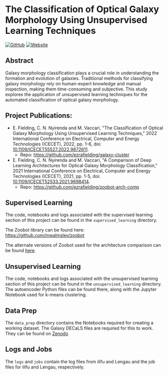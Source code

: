 # The Classification of Optical Galaxy Morphology Using Unsupervised Learning Techniques
[![GitHub](https://img.shields.io/github/license/ezrafielding/GalaxyClassification)](https://github.com/ezrafielding/GalaxyClassification/blob/main/LICENSE) [![Website](https://img.shields.io/website?down_message=unavailable&up_color=blue&up_message=view%20here&url=https%3A%2F%2Fsites.google.com%2Fmyuwc.ac.za%2Fgalaxy-classification)](https://sites.google.com/myuwc.ac.za/galaxy-classification)

## Abstract
Galaxy morphology classification plays a crucial role in understanding the formation and evolution of galaxies. Traditional methods for classifying galaxy morphology rely on human-expert knowledge and manual inspection, making them time-consuming and subjective. This study explores the application of unsupervised learning techniques for the automated classification of optical galaxy morphology.

## Project Publications:
- E. Fielding, C. N. Nyirenda and M. Vaccari, "The Classification of Optical Galaxy Morphology Using Unsupervised Learning Techniques," 2022 International Conference on Electrical, Computer and Energy Technologies (ICECET), 2022, pp. 1-6, doi: [10.1109/ICECET55527.2022.9872611](https://doi.org/10.1109/ICECET55527.2022.9872611).
  - Repo: https://github.com/ezrafielding/galaxy-cluster
- E. Fielding, C. N. Nyirenda and M. Vaccari, "A Comparison of Deep Learning Architectures for Optical Galaxy Morphology Classification," 2021 International Conference on Electrical, Computer and Energy Technologies (ICECET), 2021, pp. 1-5, doi: [10.1109/ICECET52533.2021.9698414](https://doi.org/10.1109/ICECET52533.2021.9698414).
  - Repo: https://github.com/ezrafielding/zoobot-arch-comp

## Supervised Learning
The code, notebooks and logs associated with the supervised learning section of this project can be found in the ```supervised_learning``` directory.

The Zoobot library can be found here: https://github.com/mwalmsley/zoobot

The alternate versions of Zoobot used for the architecture comparison can be found [here](https://github.com/ezrafielding/zoobot-arch-comp).

## Unsupervised Learning
The code, notebooks and logs associated with the unsupervised learning section of this project can be found in the ```unsupervised_learning``` directory.
The autoencoder Python files can be found there, along with the Jupyter Notebook used for k-means clustering.

## Data Prep
The ```data_prep``` directory contains the Notebooks required for creating a working dataset.
The Galaxy DECaLS files are required for this to work. They can be found on [Zenodo](https://zenodo.org/record/4573248)

## Logs and Jobs
The ```logs``` and ```jobs``` contain the log files from ilifu and Lengau and the job files for ilifu and Lengau, respectively.
